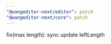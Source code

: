 ```yaml
---
"@wangeditor-next/editor": patch
"@wangeditor-next/core": patch
---
```


fix(max length): sync update leftLength
